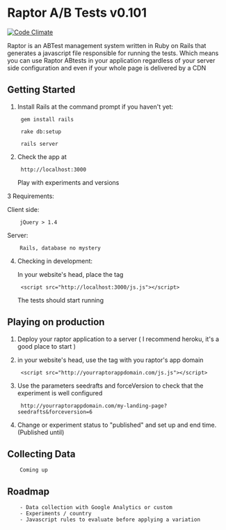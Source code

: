 # Raptor A/B Tests v0.101

[![Code Climate](https://codeclimate.com/github/lmajowka/raptor/badges/gpa.svg)](https://codeclimate.com/github/lmajowka/raptor)

Raptor is an ABTest management system written in Ruby on Rails that generates a javascript file responsible for running the tests.
Which means you can use Raptor ABtests in your application regardless of your server side configuration and even if your whole page is delivered by a CDN

## Getting Started
1. Install Rails at the command prompt if you haven't yet:

        gem install rails

        rake db:setup

        rails server

2. Check the app at

        http://localhost:3000

   Play with experiments and versions

3  Requirements:

   Client side:

        jQuery > 1.4

   Server:

        Rails, database no mystery

4. Checking in development:

   In your website's head, place the tag

        <script src="http://localhost:3000/js.js"></script>

   The tests should start running

## Playing on production

1. Deploy your raptor application to a server ( I recommend heroku, it's a good place to start )

2. in your website's head, use the tag with you raptor's app domain

        <script src="http://yourraptorappdomain.com/js.js"></script>

3. Use the parameters  seedrafts and forceVersion to check that the experiment is well configured

        http://yourraptorappdomain.com/my-landing-page?seedrafts&forceversion=6

4. Change or experiment status to "published" and set up and end time. (Published until)

## Collecting Data
        Coming up

## Roadmap

        - Data collection with Google Analytics or custom
        - Experiments / country
        - Javascript rules to evaluate before applying a variation